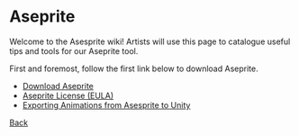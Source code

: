 # Aseprite

Welcome to the Asesprite wiki! Artists will use this page to catalogue useful tips and tools for our Aseprite tool.

First and foremost, follow the first link below to download Aseprite.

* [Download Aseprite](downloads.md)
* [Aseprite License (EULA)](license.md)
* [Exporting Animations from Asesprite to Unity](export.md)

[Back](../README.md)
